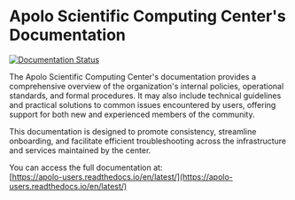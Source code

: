 # Apolo Scientific Computing Center's Documentation

[![Documentation Status](https://readthedocs.org/projects/apolo-users/badge/?version=latest)](http://apolo-users.readthedocs.io/en/latest/?badge=latest)

The Apolo Scientific Computing Center's documentation provides a comprehensive overview of the organization's internal policies, operational standards, and formal procedures. It may also include technical guidelines and practical solutions to common issues encountered by users, offering support for both new and experienced members of the community.

This documentation is designed to promote consistency, streamline onboarding, and facilitate efficient troubleshooting across the infrastructure and services maintained by the center.

You can access the full documentation at:  
[https://apolo-users.readthedocs.io/en/latest/](https://apolo-users.readthedocs.io/en/latest/)
